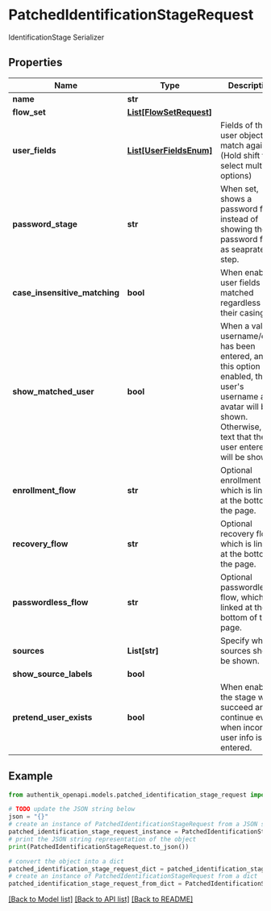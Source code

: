 # PatchedIdentificationStageRequest

IdentificationStage Serializer

## Properties

Name | Type | Description | Notes
------------ | ------------- | ------------- | -------------
**name** | **str** |  | [optional] 
**flow_set** | [**List[FlowSetRequest]**](FlowSetRequest.md) |  | [optional] 
**user_fields** | [**List[UserFieldsEnum]**](UserFieldsEnum.md) | Fields of the user object to match against. (Hold shift to select multiple options) | [optional] 
**password_stage** | **str** | When set, shows a password field, instead of showing the password field as seaprate step. | [optional] 
**case_insensitive_matching** | **bool** | When enabled, user fields are matched regardless of their casing. | [optional] 
**show_matched_user** | **bool** | When a valid username/email has been entered, and this option is enabled, the user&#39;s username and avatar will be shown. Otherwise, the text that the user entered will be shown | [optional] 
**enrollment_flow** | **str** | Optional enrollment flow, which is linked at the bottom of the page. | [optional] 
**recovery_flow** | **str** | Optional recovery flow, which is linked at the bottom of the page. | [optional] 
**passwordless_flow** | **str** | Optional passwordless flow, which is linked at the bottom of the page. | [optional] 
**sources** | **List[str]** | Specify which sources should be shown. | [optional] 
**show_source_labels** | **bool** |  | [optional] 
**pretend_user_exists** | **bool** | When enabled, the stage will succeed and continue even when incorrect user info is entered. | [optional] 

## Example

```python
from authentik_openapi.models.patched_identification_stage_request import PatchedIdentificationStageRequest

# TODO update the JSON string below
json = "{}"
# create an instance of PatchedIdentificationStageRequest from a JSON string
patched_identification_stage_request_instance = PatchedIdentificationStageRequest.from_json(json)
# print the JSON string representation of the object
print(PatchedIdentificationStageRequest.to_json())

# convert the object into a dict
patched_identification_stage_request_dict = patched_identification_stage_request_instance.to_dict()
# create an instance of PatchedIdentificationStageRequest from a dict
patched_identification_stage_request_from_dict = PatchedIdentificationStageRequest.from_dict(patched_identification_stage_request_dict)
```
[[Back to Model list]](../README.md#documentation-for-models) [[Back to API list]](../README.md#documentation-for-api-endpoints) [[Back to README]](../README.md)



